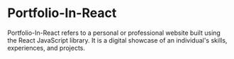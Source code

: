 # Portfolio-In-React
Portfolio-In-React refers to a personal or professional website built using the React JavaScript library. It is a digital showcase of an individual's skills, experiences, and projects.
